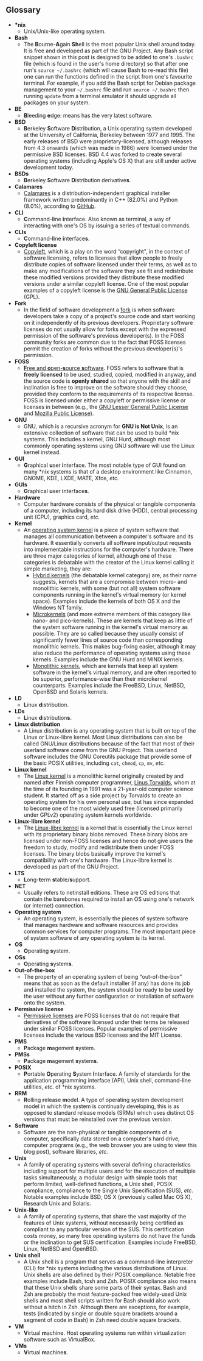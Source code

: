 ## Glossary
* **&#42;nix**
  * Unix/Unix-like operating system.
* **Bash**
  * The <b>B</b>ourne-<b>A</b>gain <b>Sh</b>ell is the most popular Unix shell around today. It is free and developed as part of the GNU Project. Any Bash script snippet shown in this post is designed to be added to one's `.bashrc` file (which is found in the user's home directory) so that after one run's `source ~/.bashrc` (which will cause Bash to re-read this file) one can run the functions defined in the script from one's favourite terminal. For example, if you add the Bash script for Debian package management to your `~/.bashrc` file and run `source ~/.bashrc` then running `update` from a terminal emulator it should upgrade all packages on your system.
* **BE**
  * <b>B</b>leeding <b>e</b>dge: means has the very latest software.
* **BSD**
  * <b>B</b>erkeley <b>S</b>oftware <b>D</b>istribution, a Unix operating system developed at the University of California, Berkeley between 1977 and 1995. The early releases of BSD were proprietary-licensed, although releases from 4.3 onwards (which was made in 1986) were licensed under the permissive BSD licenses. BSD 4.4 was forked to create several operating systems (including Apple's OS X) that are still under active development today.
* **BSDs**
  * <b>B</b>erkeley <b>S</b>oftware <b>D</b>istribution derivative<b>s</b>.
* **Calamares**
  * [Calamares](https://calamares.io) is a distribution-independent graphical installer framework written predominantly in C++ (82.0%) and Python (8.0%), according to [GitHub](https://github.com/calamares/calamares).
* **CLI**
  * <b>C</b>ommand-<b>l</b>ine <b>i</b>nterface. Also known as terminal, a way of interacting with one&#39;s OS by issuing a series of textual commands.
* **CLIs**
  * <b>C</b>ommand-<b>l</b>ine <b>i</b>nterface<b>s</b>.
* **Copyleft license**
  * [Copyleft](https://en.wikipedia.org/wiki/Copyleft), which is a play on the word &ldquo;copyright&rdquo;, in the context of software licensing, refers to licenses that allow people to freely distribute copies of software licensed under their terms, as well as to make any modifications of the software they see fit and redistribute these modified versions provided they distribute these modified versions under a similar copyleft license. One of the most popular examples of a copyleft license is the [GNU General Public License](https://en.wikipedia.org/wiki/GNU_General_Public_License) (GPL).
* **Fork**
  * In the field of software development a [fork](https://en.wikipedia.org/wiki/Fork_(software_development)) is when software developers take a copy of a project's source code and start working on it independently of its previous developers. Proprietary software licenses do not usually allow for forks except with the expressed permission of the software's previous developer(s). In the FOSS community forks are common due to the fact that FOSS licenses permit the creation of forks without the previous developer(s)'s permission.
* **FOSS**
  * [<b>F</b>ree and <b>o</b>pen-<b>s</b>ource <b>s</b>oftware](https://en.wikipedia.org/wiki/Free_and_open-source_software). FOSS refers to software that is **freely licensed** to be used, studied, copied, modified in anyway, and the source code is **openly shared** so that anyone with the skill and inclination is free to improve on the software should they choose, provided they conform to the requirements of its respective license. FOSS is licensed under either a copyleft or permissive license or licenses in between (e.g., the [GNU Lesser General Public License](https://en.wikipedia.org/wiki/GNU_Lesser_General_Public_License) and [Mozilla Public License](https://en.wikipedia.org/wiki/Mozilla_Public_License)).
* **GNU**
  * GNU, which is a recursive acronym for **GNU is Not Unix**, is an extensive collection of software that can be used to build &#42;nix systems. This includes a kernel, GNU Hurd, although most commonly operating systems using GNU software will use the Linux kernel instead.
* **GUI**
  * <b>G</b>raphical <b>u</b>ser <b>i</b>nterface. The most notable type of GUI found on many &#42;nix systems is that of a desktop environment like Cinnamon, GNOME, KDE, LXDE, MATE, Xfce, *etc.*
* **GUIs**
  * <b>G</b>raphical <b>u</b>ser <b>i</b>nterface<b>s</b>.
* **Hardware**
  * Computer hardware consists of the physical or tangible components of a computer, including its hard disk drive (HDD), central processing unit (CPU), graphics card, *etc.*
* **Kernel**
  * An [operating system kernel](https://en.wikipedia.org/wiki/Kernel_(operating_system)) is a piece of system software that manages all communication between a computer's software and its hardware. It essentially converts all software input/output requests into implementable instructions for the computer's hardware. There are three major categories of kernel, although one of these categories is debatable with the creator of the Linux kernel calling it simple marketing, they are:
      * [Hybrid kernels](https://en.wikipedia.org/wiki/Hybrid_kernel) (the debatable kernel category) are, as their name suggests, kernels that are a compromise between micro- and monolithic kernels, with some (but not all) system software components running in the kernel's virtual memory (or kernel space). Examples include the kernels of both OS X and the Windows NT family.
      * [Microkernels](https://en.wikipedia.org/wiki/Microkernel) (and more extreme members of this category like nano- and pico-kernels). These are kernels that keep as little of the system software running in the kernel's virtual memory as possible. They are so called because they usually consist of significantly fewer lines of source code than corresponding monolithic kernels. This makes bug-fixing easier, although it may also reduce the performance of operating systems using these kernels. Examples include the GNU Hurd and MINIX kernels.
      * [Monolithic kernels](https://en.wikipedia.org/wiki/Monolithic_kernel), which are kernels that keep all system software in the kernel's virtual memory, and are often reported to be superior, performance-wise than their microkernel counterparts. Examples include the FreeBSD, Linux, NetBSD, OpenBSD and Solaris kernels.
* **LD**
  * <b>L</b>inux <b>d</b>istribution.
* **LDs**
  * <b>L</b>inux <b>d</b>istribution<b>s</b>.
* **Linux distribution**
  * A Linux distribution is any operating system that is built on top of the Linux or Linux-libre kernel. Most Linux distributions can also be called GNU/Linux distributions because of the fact that most of their userland software come from the GNU Project. This userland software includes the GNU Coreutils package that provide some of the basic POSIX utilities, including `cat`, `chmod`, `cp`, `mv`, *etc.*
* **Linux kernel**
  * The [Linux kernel](https://en.wikipedia.org/wiki/Linux_kernel) is a monolithic kernel originally created by and named after Finnish computer programmer, [Linus Torvalds](https://en.wikipedia.org/wiki/Linus_Torvalds), whom at the time of its founding in 1991 was a 21-year-old computer science student. It started off as a side project by Torvalds to create an operating system for his own personal use, but has since expanded to become one of the most widely used free (licensed primarily under GPLv2) operating system kernels worldwide.
* **Linux-libre kernel**
  * The [Linux-libre kernel](https://en.wikipedia.org/wiki/Linux-libre) is a kernel that is essentially the Linux kernel with its proprietary binary blobs removed. These binary blobs are licensed under non-FOSS licenses and hence do not give users the freedom to study, modify and redistribute them under FOSS licenses. The binary blobs basically improve the kernel's compatibility with one's hardware. The Linux-libre kernel is developed as part of the GNU Project.
* **LTS**
  * <b>L</b>ong-<b>t</b>erm <b>s</b>table/<b>s</b>upport.
* **NET**
  * Usually refers to netinstall editions. These are OS editions that contain the barebones required to install an OS using one's network (or internet) connection.
* **Operating system**
  * An operating system, is essentially the pieces of system software that manages hardware and software resources and provides common services for computer programs. The most important piece of system software of any operating system is its kernel.
* **OS**
  * <b>O</b>perating <b>s</b>ystem.
* **OSs**
  * <b>O</b>perating <b>s</b>ystem<b>s</b>.
* **Out-of-the-box**
  * The property of an operating system of being <q>out-of-the-box</q> means that as soon as the default installer (if any) has done its job and installed the system, the system should be ready to be used by the user without any further configuration or installation of software onto the system.
* **Permissive license**
  * [Permissive licenses](https://en.wikipedia.org/wiki/Permissive_license) are FOSS licenses that do not require that derivatives of the software licensed under their terms be released under similar FOSS licenses. Popular examples of permissive licenses include the various BSD licenses and the MIT License.
* **PMS**
  * <b>P</b>ackage <b>m</b>agement <b>s</b>ystem.
* **PMSs**
  * <b>P</b>ackage <b>m</b>agement <b>s</b>ystem<b>s</b>.
* **POSIX**
  * <b>P</b>ortable <b>O</b>perating <b>S</b>ystem <b>I</b>nterface. A family of standards for the application programming interface (API), Unix shell, command-line utilities, *etc.* of &#42;nix systems.
* **RRM**
  * <b>R</b>olling <b>r</b>elease <b>m</b>odel. A type of operating system development model in which the system is continually developing, this is as opposed to standard release models (SRMs) which uses distinct OS versions that must be reinstalled over the previous version.
* **Software**
  * Software are the non-physical or tangible components of a computer, specifically data stored on a computer's hard drive, computer programs (e.g., the web browser you are using to view this blog post), software libraries, *etc.*
* **Unix**
  * A family of operating systems with several defining characteristics including support for multiple users and for the execution of multiple tasks simultaneously, a modular design with simple tools that perform limited, well-defined functions, a Unix shell, POSIX compliance, compliance to the Single Unix Specification (SUS), *etc.* Notable examples include BSD, OS X (previously called Mac OS X), Research Unix and Solaris.
* **Unix-like**
  * A family of operating systems, that share the vast majority of the features of Unix systems, without necessarily being certified as compliant to any particular version of the SUS. This certification costs money, so many free operating systems do not have the funds or the inclination to get SUS certification. Examples include FreeBSD, Linux, NetBSD and OpenBSD.
* **Unix shell**
  * A Unix shell is a program that serves as a command-line interpreter (CLI) for &#42;nix systems including the various distributions of Linux. Unix shells are also defined by their POSIX compliance. Notable free examples include Bash, tcsh and Zsh. POSIX compliance also means that these Unix shells share some parts of their syntax. Bash and Zsh are probably the most feature-packed free widely-used Unix shells and most shell scripts written for Bash should also work without a hitch in Zsh. Although there are exceptions, for example, tests (indicated by single or double square brackets around a segment of code in Bash) in Zsh need double square brackets.
* **VM**
  * <b>V</b>irtual <b>m</b>achine. Host operating systems run within virtualization software such as VirtualBox.
* **VMs**
  * <b>V</b>irtual <b>m</b>achine<b>s</b>.
